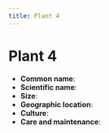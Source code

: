 ```yaml
---
title: Plant 4
---
```


# Plant 4

- **Common name**:
- **Scientific name**:
- **Size**:
- **Geographic location**:
- **Culture**:
- **Care and maintenance**:
